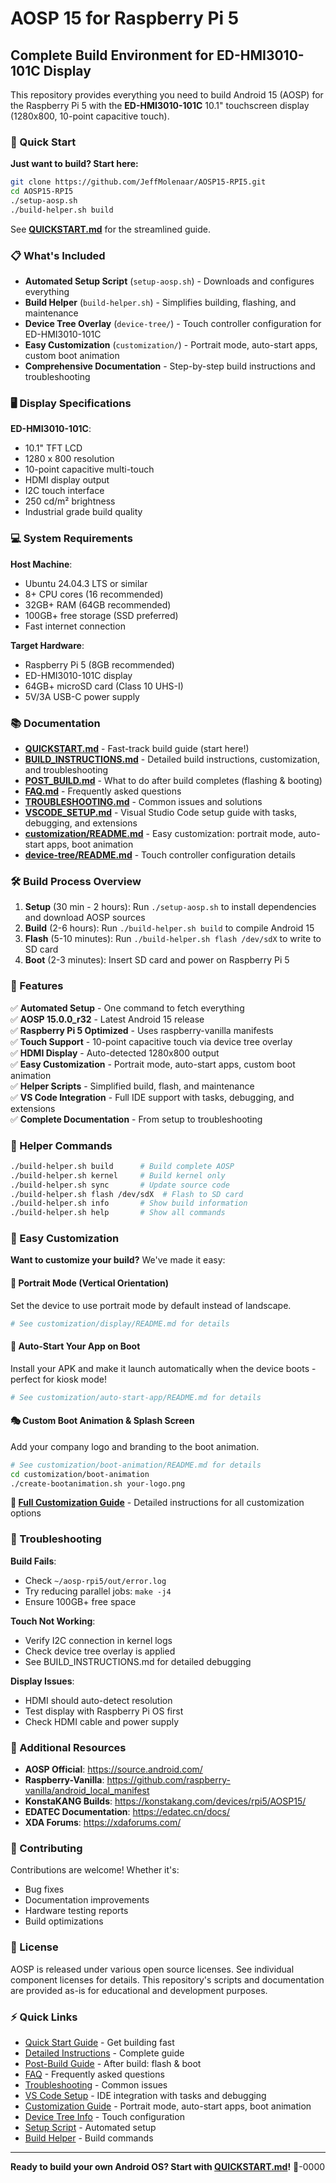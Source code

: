 # AOSP 15 for Raspberry Pi 5
## Complete Build Environment for ED-HMI3010-101C Display

This repository provides everything you need to build Android 15 (AOSP) for the Raspberry Pi 5 with the **ED-HMI3010-101C** 10.1" touchscreen display (1280x800, 10-point capacitive touch).

### 🚀 Quick Start

**Just want to build? Start here:**

```bash
git clone https://github.com/JeffMolenaar/AOSP15-RPI5.git
cd AOSP15-RPI5
./setup-aosp.sh
./build-helper.sh build
```

See [**QUICKSTART.md**](QUICKSTART.md) for the streamlined guide.

### 📋 What's Included

- **Automated Setup Script** (`setup-aosp.sh`) - Downloads and configures everything
- **Build Helper** (`build-helper.sh`) - Simplifies building, flashing, and maintenance
- **Device Tree Overlay** (`device-tree/`) - Touch controller configuration for ED-HMI3010-101C
- **Easy Customization** (`customization/`) - Portrait mode, auto-start apps, custom boot animation
- **Comprehensive Documentation** - Step-by-step build instructions and troubleshooting

### 🖥️ Display Specifications

**ED-HMI3010-101C**:
- 10.1" TFT LCD
- 1280 x 800 resolution
- 10-point capacitive multi-touch
- HDMI display output
- I2C touch interface
- 250 cd/m² brightness
- Industrial grade build quality

### 💻 System Requirements

**Host Machine**:
- Ubuntu 24.04.3 LTS or similar
- 8+ CPU cores (16 recommended)
- 32GB+ RAM (64GB recommended)
- 100GB+ free storage (SSD preferred)
- Fast internet connection

**Target Hardware**:
- Raspberry Pi 5 (8GB recommended)
- ED-HMI3010-101C display
- 64GB+ microSD card (Class 10 UHS-I)
- 5V/3A USB-C power supply

### 📚 Documentation

- **[QUICKSTART.md](QUICKSTART.md)** - Fast-track build guide (start here!)
- **[BUILD_INSTRUCTIONS.md](BUILD_INSTRUCTIONS.md)** - Detailed build instructions, customization, and troubleshooting
- **[POST_BUILD.md](POST_BUILD.md)** - What to do after build completes (flashing & booting)
- **[FAQ.md](FAQ.md)** - Frequently asked questions
- **[TROUBLESHOOTING.md](TROUBLESHOOTING.md)** - Common issues and solutions
- **[VSCODE_SETUP.md](VSCODE_SETUP.md)** - Visual Studio Code setup guide with tasks, debugging, and extensions
- **[customization/README.md](customization/README.md)** - Easy customization: portrait mode, auto-start apps, boot animation
- **[device-tree/README.md](device-tree/README.md)** - Touch controller configuration details

### 🛠️ Build Process Overview

1. **Setup** (30 min - 2 hours): Run `./setup-aosp.sh` to install dependencies and download AOSP sources
2. **Build** (2-6 hours): Run `./build-helper.sh build` to compile Android 15
3. **Flash** (5-10 minutes): Run `./build-helper.sh flash /dev/sdX` to write to SD card
4. **Boot** (2-3 minutes): Insert SD card and power on Raspberry Pi 5

### 🎯 Features

✅ **Automated Setup** - One command to fetch everything  
✅ **AOSP 15.0.0_r32** - Latest Android 15 release  
✅ **Raspberry Pi 5 Optimized** - Uses raspberry-vanilla manifests  
✅ **Touch Support** - 10-point capacitive touch via device tree overlay  
✅ **HDMI Display** - Auto-detected 1280x800 output  
✅ **Easy Customization** - Portrait mode, auto-start apps, custom boot animation  
✅ **Helper Scripts** - Simplified build, flash, and maintenance  
✅ **VS Code Integration** - Full IDE support with tasks, debugging, and extensions  
✅ **Complete Documentation** - From setup to troubleshooting  

### 🔧 Helper Commands

```bash
./build-helper.sh build      # Build complete AOSP
./build-helper.sh kernel     # Build kernel only
./build-helper.sh sync       # Update source code
./build-helper.sh flash /dev/sdX  # Flash to SD card
./build-helper.sh info       # Show build information
./build-helper.sh help       # Show all commands
```

### 🎨 Easy Customization

**Want to customize your build?** We've made it easy:

#### 📱 Portrait Mode (Vertical Orientation)
Set the device to use portrait mode by default instead of landscape.
```bash
# See customization/display/README.md for details
```

#### 🚀 Auto-Start Your App on Boot
Install your APK and make it launch automatically when the device boots - perfect for kiosk mode!
```bash
# See customization/auto-start-app/README.md for details
```

#### 🎭 Custom Boot Animation & Splash Screen
Add your company logo and branding to the boot animation.
```bash
# See customization/boot-animation/README.md for details
cd customization/boot-animation
./create-bootanimation.sh your-logo.png
```

**📖 [Full Customization Guide](customization/README.md)** - Detailed instructions for all customization options

### 🐛 Troubleshooting

**Build Fails**:
- Check `~/aosp-rpi5/out/error.log`
- Try reducing parallel jobs: `make -j4`
- Ensure 100GB+ free space

**Touch Not Working**:
- Verify I2C connection in kernel logs
- Check device tree overlay is applied
- See BUILD_INSTRUCTIONS.md for detailed debugging

**Display Issues**:
- HDMI should auto-detect resolution
- Test display with Raspberry Pi OS first
- Check HDMI cable and power supply

### 📖 Additional Resources

- **AOSP Official**: https://source.android.com/
- **Raspberry-Vanilla**: https://github.com/raspberry-vanilla/android_local_manifest
- **KonstaKANG Builds**: https://konstakang.com/devices/rpi5/AOSP15/
- **EDATEC Documentation**: https://edatec.cn/docs/
- **XDA Forums**: https://xdaforums.com/

### 🤝 Contributing

Contributions are welcome! Whether it's:
- Bug fixes
- Documentation improvements
- Hardware testing reports
- Build optimizations

### 📄 License

AOSP is released under various open source licenses. See individual component licenses for details.
This repository's scripts and documentation are provided as-is for educational and development purposes.

### ⚡ Quick Links

- [Quick Start Guide](QUICKSTART.md) - Get building fast
- [Detailed Instructions](BUILD_INSTRUCTIONS.md) - Complete guide
- [Post-Build Guide](POST_BUILD.md) - After build: flash & boot
- [FAQ](FAQ.md) - Frequently asked questions
- [Troubleshooting](TROUBLESHOOTING.md) - Common issues
- [VS Code Setup](VSCODE_SETUP.md) - IDE integration with tasks and debugging
- [Customization Guide](customization/README.md) - Portrait mode, auto-start apps, boot animation
- [Device Tree Info](device-tree/README.md) - Touch configuration
- [Setup Script](setup-aosp.sh) - Automated setup
- [Build Helper](build-helper.sh) - Build commands

---

**Ready to build your own Android OS? Start with [QUICKSTART.md](QUICKSTART.md)!** 🎉-0000
